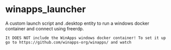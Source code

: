 # winapps_launcher
A custom launch script and .desktop entity to run a windows docker container and connect using freerdp.

    It DOES NOT include the WinApps windows docker container! To set it up go to https://github.com/winapps-org/winapps/ and watch 
